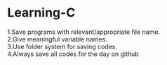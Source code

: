 # Learning-C

1.Save programs with relevant/appropriate file name.\
2.Give meaningful variable names.\
3.Use folder system for saving codes.\
4.Always save all codes for the day on github
